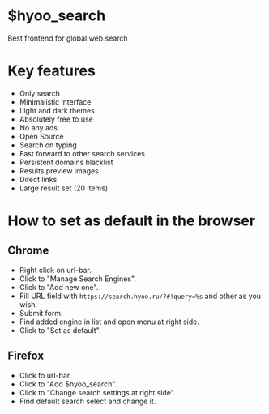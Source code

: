 # $hyoo_search

Best frontend for global web search

# Key features

- Only search
- Minimalistic interface
- Light and dark themes
- Absolutely free to use
- No any ads
- Open Source
- Search on typing
- Fast forward to other search services
- Persistent domains blacklist
- Results preview images
- Direct links
- Large result set (20 items)

# How to set as default in the browser

## Chrome

- Right click on url-bar.
- Click to "Manage Search Engines".
- Click to "Add new one".
- Fill URL field with `https://search.hyoo.ru/?#!query=%s` and other as you wish.
- Submit form.
- Find added engine in list and open menu at right side.
- Click to "Set as default".

## Firefox

- Click to url-bar.
- Click to "Add $hyoo_search".
- Click to "Change search settings at right side".
- Find default search select and change it.
